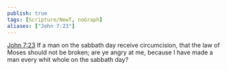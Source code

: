 ```yaml
---
publish: true
tags: [Scripture/NewT, noGraph]
aliases: ["John 7:23"]
---
```

[John 7:23](https://churchofjesuschrist.org/study/scriptures/nt/john/7?lang=eng&id=p23#p23) If a man on the sabbath day receive circumcision, that the law of Moses should not be broken; are ye angry at me, because I have made a man every whit whole on the sabbath day?
